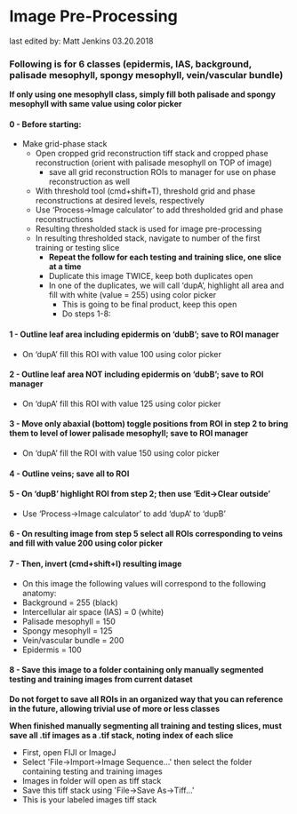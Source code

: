 # Image Pre-Processing
last edited by: Matt Jenkins
03.20.2018
### Following is for 6 classes (epidermis, IAS, background, palisade mesophyll, spongy mesophyll, vein/vascular bundle)
**If only using one mesophyll class, simply fill both palisade and spongy mesophyll with same value using color picker**
#### 0 - Before starting:
- Make grid-phase stack
    - Open cropped grid reconstruction tiff stack and cropped phase reconstruction (orient with palisade mesophyll on TOP of image)
        - save all grid reconstruction ROIs to manager for use on phase reconstruction as well
    - With threshold tool (cmd+shift+T), threshold grid and phase reconstructions at desired levels, respectively
    - Use ‘Process->Image calculator’ to add thresholded grid and phase reconstructions
    - Resulting thresholded stack is used for image pre-processing
    - In resulting thresholded stack, navigate to number of the first training or testing slice
        - **Repeat the follow for each testing and training slice, one slice at a time**
        - Duplicate this image TWICE, keep both duplicates open
        - In one of the duplicates, we will call ‘dupA’, highlight all area and fill with white (value = 255) using color picker
            - This is going to be final product, keep this open
            - Do steps 1-8:

#### 1 - Outline leaf area including epidermis on ‘dubB’; save to ROI manager
- On ‘dupA’ fill this ROI with value 100 using color picker
#### 2 - Outline leaf area NOT including epidermis on ‘dubB’; save to ROI manager
- On ‘dupA’ fill this ROI with value 125 using color picker
#### 3 - Move only abaxial (bottom) toggle positions from ROI in step 2 to bring them to level of lower palisade mesophyll; save to ROI manager
- On ‘dupA’ fill the ROI with value 150 using color picker
#### 4 - Outline veins; save all to ROI
#### 5 - On ‘dupB’ highlight ROI from step 2; then use ‘Edit->Clear outside’
- Use ‘Process->Image calculator’ to add ‘dupA’ to ‘dupB’
#### 6 - On resulting image from step 5 select all ROIs corresponding to veins and fill with value 200 using color picker
#### 7 - Then, invert (cmd+shift+I) resulting image
- On this image the following values will correspond to the following anatomy:
- Background = 255 (black)
- Intercellular air space (IAS) = 0 (white)
- Palisade mesophyll = 150
- Spongy mesophyll = 125
- Vein/vascular bundle = 200
- Epidermis = 100
#### 8 - Save this image to a folder containing only manually segmented testing and training images from current dataset

**Do not forget to save all ROIs in an organized way that you can reference in the future, allowing trivial use of more or less classes**

**When finished manually segmenting all training and testing slices, must save all .tif images as a .tif stack, noting index of each slice**
- First, open FIJI or ImageJ
- Select 'File->Import->Image Sequence...' then select the folder containing testing and training images
- Images in folder will open as tiff stack
- Save this tiff stack using 'File->Save As->Tiff...'
- This is your labeled images tiff stack

